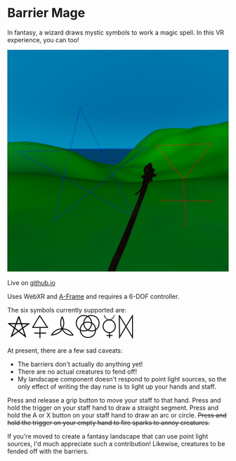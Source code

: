 # Barrier Mage
In fantasy, a wizard draws mystic symbols to work a magic spell.
In this VR experience, you can too!

![pentagram & brimstone screenshot](assets/pentagram-brimstone.jpg)

Live on [github.io](https://dougreeder.github.io/barrier-mage/)

Uses WebXR and [A-Frame](https://aframe.io) and requires a 6-DOF controller.

The six symbols currently supported are:
![mystic symbols](assets/symbols.png)

At present, there are a few sad caveats:
* The barriers don't actually do anything yet!
* There are no actual creatures to fend off!
* My landscape component doesn't respond to point light sources, so the only effect of writing the day rune is to light up your hands and staff.



Press and release a grip button to move your staff to that hand.
Press and hold the trigger on your staff hand to draw a straight segment.
Press and hold the A or X button on your staff hand to draw an arc or circle.
~~Press and hold the trigger on your empty hand to fire sparks to annoy creatures.~~


If you're moved to create a fantasy landscape that can use point light sources, I'd much appreciate such a contribution!
Likewise, creatures to be fended off with the barriers. 

